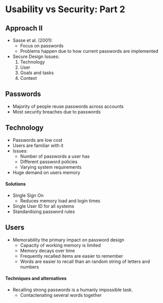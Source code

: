 # Usability vs Security: Part 2

## Approach II
- Sasse et al. (2001):
	- Focus on passwords
	- Problems happen due to how current passwords are implemented
- Secure Design Issues:
	1. Technology
	2. User
	3. Goals and tasks
	4. Context

## Passwords
- Majority of people reuse passwords across accounts
- Most security breaches due to passwords

## Technology
- Passwords are low cost
- Users are familiar with it
- Issues:
	- Number of passwords a user has
	- Different password policies
	- Varying system requirements
- Huge demand on users memory
#### Solutions
- Single Sign On
	- Reduces memory load and login times
- Single User ID for all systems
- Standardising password rules

## Users
- Memorability the primary impact on password design
	- Capacity of working memory is limited
	- Memory decays over time
	- Frequently recalled items are easier to remember
	- Words are easier to recall than an random string of letters and numbers

#### Techniques and alternatives
- Recalling strong passwords is a humanly impossible task.
	- Contactenating several words together

